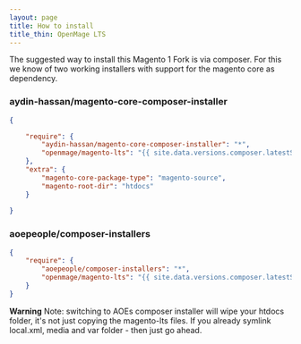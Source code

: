 ```yaml
---
layout: page
title: How to install 
title_thin: OpenMage LTS
---
```


The suggested way to install this Magento 1 Fork is via composer.
For this we know of two working installers with support for the magento core as dependency.

### aydin-hassan/magento-core-composer-installer

```json
{

    "require": {
        "aydin-hassan/magento-core-composer-installer": "*",
        "openmage/magento-lts": "{{ site.data.versions.composer.latestStableBranch }}"
    },
    "extra": {
        "magento-core-package-type": "magento-source",
        "magento-root-dir": "htdocs"
    }
    
}
```


### aoepeople/composer-installers
```json
{
    "require": {
        "aoepeople/composer-installers": "*",
        "openmage/magento-lts": "{{ site.data.versions.composer.latestStableBranch }}"
    }
}
```

**Warning**
Note: switching to AOEs composer installer will wipe your htdocs folder,
it's not just copying the magento-lts files.
If you already symlink local.xml, media and var folder - then just go ahead.
